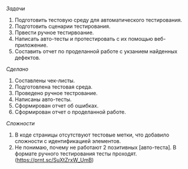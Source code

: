 *Задачи*
1. Подготовить тестовую среду для автоматического тестирования.
2. Подготовить сценарии тестирования.
3. Првести ручное тестирвоание.
4. Написать авто-тесты и протестировать с их помощью веб-приложение.
5. Составить отчет по проделанной работе с укзанием найденных дефектов.

*Сделано*
1. Составлены чек-листы.
2. Подготовлена тестовая среда.
3. Проведено ручное тестрование.
4. Написаны авто-тесты.
5. Сформирован отчет об ошибках.
6. Сформирован отчет о проделанной работе.

*Сложности*
1. В коде страницы отсутствуют тестовые метки, что добавило сложности с идентификацией элементов.
2. Не понимаю, почему не работают 2 позитивных [авто-теста]. В формате ручного тестирования тесты проходят. (https://prnt.sc/SuXtZrxW_UmB)


